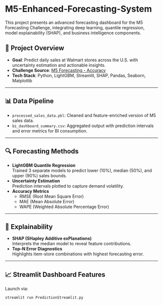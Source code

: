 # M5-Enhanced-Forecasting-System

This project presents an advanced forecasting dashboard for the M5 Forecasting Challenge, integrating deep learning, quantile regression, model explainability (SHAP), and business intelligence components.

## 📌 Project Overview

- **Goal**: Predict daily sales at Walmart stores across the U.S. with uncertainty estimation and actionable insights.
- **Challenge Source**: [M5 Forecasting - Accuracy](https://www.kaggle.com/competitions/m5-forecasting-accuracy)
- **Tech Stack**: Python, LightGBM, Streamlit, SHAP, Pandas, Seaborn, Matplotlib

---

## 📊 Data Pipeline

- `processed_sales_data.pkl`: Cleaned and feature-enriched version of M5 sales data.
- `bi_dashboard_summary.csv`: Aggregated output with prediction intervals and error metrics for BI consumption.

---

## 🔍 Forecasting Methods

- **LightGBM Quantile Regression**  
  Trained 3 separate models to predict lower (10%), median (50%), and upper (90%) sales bounds.
- **Uncertainty Estimation**  
  Prediction intervals plotted to capture demand volatility.
- **Accuracy Metrics**  
  - RMSE (Root Mean Square Error)  
  - MAE (Mean Absolute Error)  
  - WAPE (Weighted Absolute Percentage Error)

---

## 🔎 Explainability

- **SHAP (SHapley Additive exPlanations)**  
  Interprets the median model to reveal feature contributions.
- **Top-N Error Diagnostics**  
  Highlights item-store combinations with highest forecasting error.

---

## 📈 Streamlit Dashboard Features

Launch via:
```bash
streamlit run PredictionStreamlit.py

